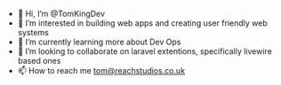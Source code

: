 - 👋 Hi, I’m @TomKingDev
- 🧐 I’m interested in building web apps and creating user friendly web systems
- 🌱 I’m currently learning more about Dev Ops
- 💞️ I’m looking to collaborate on laravel extentions, specifically livewire based ones
- 📫 How to reach me tom@reachstudios.co.uk

<!---
tomking89/tomking89 is a ✨ special ✨ repository because its `README.md` (this file) appears on your GitHub profile.
You can click the Preview link to take a look at your changes.
--->
